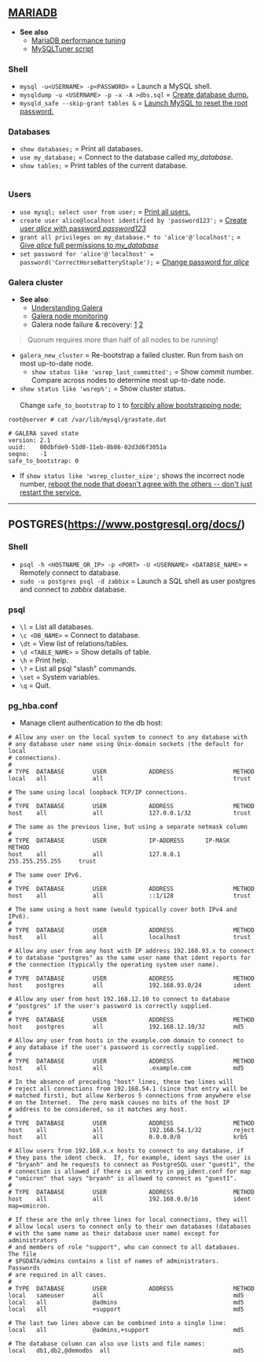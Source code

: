 
## [MARIADB](https://mariadb.com/kb/en/training-tutorials/)
- **See also**
  - [MariaDB performance tuning](https://mariadb.com/kb/en/server-system-variables/)
  - [MySQLTuner script](https://github.com/major/MySQLTuner-perl)

### Shell

- `mysql -u<USERNAME> -p<PASSWORD>` = Launch a MySQL shell.
- `mysqldump -u <USERNAME> -p -x -A >dbs.sql` = [Create database dump.](https://mariadb.com/kb/en/making-backups-with-mysqldump/#backing-up-everything)
- `mysqld_safe --skip-grant tables &` = [Launch MySQL to reset the root password.](https://www.digitalocean.com/community/tutorials/how-to-reset-your-mysql-or-mariadb-root-password)

### Databases

- `show databases;` = Print all databases.
- `use my_database;` = Connect to the database called *my_database*.
- `show tables;` = Print tables of the current database.
<br><br>

### Users

- `use mysql; select user from user;` = [Print all users.](https://www.mysqltutorial.org/mysql-show-users/)
- `create user alice@localhost identified by 'password123';` = [Create user *alice* with password *password123*](https://mariadb.com/kb/en/create-user/)
- `grant all privileges on my_database.* to 'alice'@'localhost';` = [Give *alice* full permissions to *my_database*](https://chartio.com/resources/tutorials/how-to-grant-all-privileges-on-a-database-in-mysql/)
- `set password for 'alice'@'localhost' = password('CorrectHorseBatteryStaple');` = [Change password for *alice*](https://mariadb.com/kb/en/set-password/)

### Galera cluster

- **See also**:
  - [Understanding Galera](https://mariadb.com/docs/multi-node/galera-cluster/understand-mariadb-galera-cluster)
  - [Galera node monitoring](https://galeracluster.com/library/training/tutorials/galera-monitoring.html)
  - Galera node failure & recovery: [1](https://www.symmcom.com/docs/how-tos/databases/how-to-recover-mariadb-galera-cluster-after-partial-or-full-crash) [2](https://galeracluster.com/library/documentation/recovery.html)

> Quorum requires more than half of all nodes to be running!

- `galera_new_cluster` =  Re-bootstrap a failed cluster. Run from `bash` on most up-to-date node.
  - `show status like 'wsrep_last_committed';` = Show commit number. Compare across nodes to determine most up-to-date node.
- `show status like 'wsrep%';` = Show cluster status.
<br><br>
Change `safe_to_bootstrap` to `1` to [forcibly allow bootstrapping node:](https://www.symmcom.com/docs/how-tos/databases/how-to-recover-mariadb-galera-cluster-after-partial-or-full-crash)
```
root@server # cat /var/lib/mysql/grastate.dat

# GALERA saved state
version: 2.1
uuid:    00dbfde9-51d0-11eb-8b86-02d3d6f3051a
seqno:   -1
safe_to_bootstrap: 0
```
- If `show status like 'wsrep_cluster_size';` shows the incorrect node number, [reboot the node that doesn't agree with the others -- don't just restart the service.](https://www.symmcom.com/docs/how-tos/databases/how-to-recover-mariadb-galera-cluster-after-partial-or-full-crash)

---
## POSTGRES(https://www.postgresql.org/docs/)

### Shell

- `psql -h <HOSTNAME_OR_IP> -p <PORT> -U <USERNAME> <DATABSE_NAME>` = Remotely connect to database.
- `sudo -u postgres psql -d zabbix` = Launch a SQL shell as user postgres and connect to *zabbix* database.

### psql

- `\l`              = List all databases.
- `\c <DB_NAME>`    = Connect to database.
- `\dt`             = View list of relations/tables.
- `\d <TABLE_NAME>` = Show details of table.
- `\h`              = Print help.
- `\?`              = List all psql "slash" commands.
- `\set`            = System variables.
- `\q`              = Quit.

### pg_hba.conf

- Manage client authentication to the db host:
```
# Allow any user on the local system to connect to any database with
# any database user name using Unix-domain sockets (the default for local
# connections).
#
# TYPE  DATABASE        USER            ADDRESS                 METHOD
local   all             all                                     trust

# The same using local loopback TCP/IP connections.
#
# TYPE  DATABASE        USER            ADDRESS                 METHOD
host    all             all             127.0.0.1/32            trust

# The same as the previous line, but using a separate netmask column
#
# TYPE  DATABASE        USER            IP-ADDRESS      IP-MASK             METHOD
host    all             all             127.0.0.1       255.255.255.255     trust

# The same over IPv6.
#
# TYPE  DATABASE        USER            ADDRESS                 METHOD
host    all             all             ::1/128                 trust

# The same using a host name (would typically cover both IPv4 and IPv6).
#
# TYPE  DATABASE        USER            ADDRESS                 METHOD
host    all             all             localhost               trust

# Allow any user from any host with IP address 192.168.93.x to connect
# to database "postgres" as the same user name that ident reports for
# the connection (typically the operating system user name).
#
# TYPE  DATABASE        USER            ADDRESS                 METHOD
host    postgres        all             192.168.93.0/24         ident

# Allow any user from host 192.168.12.10 to connect to database
# "postgres" if the user's password is correctly supplied.
#
# TYPE  DATABASE        USER            ADDRESS                 METHOD
host    postgres        all             192.168.12.10/32        md5

# Allow any user from hosts in the example.com domain to connect to
# any database if the user's password is correctly supplied.
#
# TYPE  DATABASE        USER            ADDRESS                 METHOD
host    all             all             .example.com            md5

# In the absence of preceding "host" lines, these two lines will
# reject all connections from 192.168.54.1 (since that entry will be
# matched first), but allow Kerberos 5 connections from anywhere else
# on the Internet.  The zero mask causes no bits of the host IP
# address to be considered, so it matches any host.
#
# TYPE  DATABASE        USER            ADDRESS                 METHOD
host    all             all             192.168.54.1/32         reject
host    all             all             0.0.0.0/0               krb5

# Allow users from 192.168.x.x hosts to connect to any database, if
# they pass the ident check.  If, for example, ident says the user is
# "bryanh" and he requests to connect as PostgreSQL user "guest1", the
# connection is allowed if there is an entry in pg_ident.conf for map
# "omicron" that says "bryanh" is allowed to connect as "guest1".
#
# TYPE  DATABASE        USER            ADDRESS                 METHOD
host    all             all             192.168.0.0/16          ident map=omicron.

# If these are the only three lines for local connections, they will
# allow local users to connect only to their own databases (databases
# with the same name as their database user name) except for administrators
# and members of role "support", who can connect to all databases.  The file
# $PGDATA/admins contains a list of names of administrators.  Passwords
# are required in all cases.
#
# TYPE  DATABASE        USER            ADDRESS                 METHOD
local   sameuser        all                                     md5
local   all             @admins                                 md5
local   all             +support                                md5

# The last two lines above can be combined into a single line:
local   all             @admins,+support                        md5

# The database column can also use lists and file names:
local   db1,db2,@demodbs  all                                   md5
```


